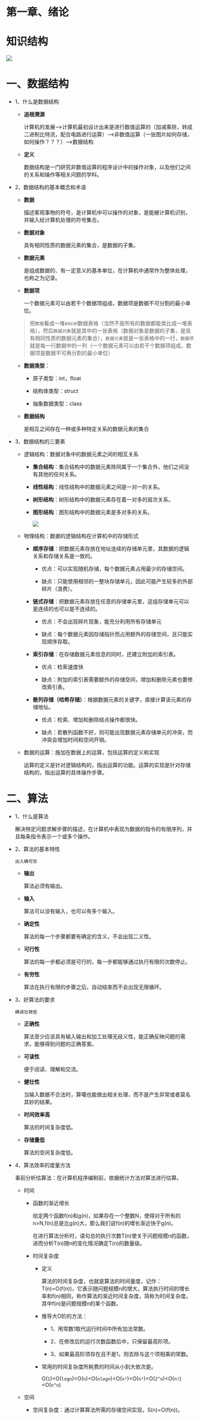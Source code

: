 # 第一章、绪论

# 知识结构

![](https://cdn.jsdelivr.net/gh/sun0225SUN/DataStructure/01_%E7%BB%AA%E8%AE%BA/assets/01.png)

# 一、数据结构

*   1、什么是数据结构

    *   **追根溯源**

        计算机的发展——>计算机最初设计出来是进行数值运算的（加减乘除，转成二进制比特流，配合电路进行运算）——>非数值运算（一张图片如何存储，如何操作？？？）——>数据结构

    *   **定义**

        数据结构是一门研究非数值运算的程序设计中的操作对象，以及他们之间的关系和操作等相关问题的学科。

*   2、数据结构的基本概念和术语

    *   **数据**

        描述客观事物的符号，是计算机中可以操作的对象，是能被计算机识别，并输入给计算机处理的符号集合。

    *   **数据对象**

        具有相同性质的数据元素的集合，是数据的子集。

    *   **数据元素**

        是组成数据的、有一定意义的基本单位，在计算机中通常作为整体处理，也称之为记录。

    *   **数据项**

        一个数据元素可以由若干个数据项组成，数据项是数据不可分割的最小单位。

    > 把`数据`看成一堆excel数据表格（当然不是所有的数据都能类比成一堆表格），然后`数据对象`就是其中的一张表格（数据对象是数据的子集，是具有相同性质的数据元素的集合），`数据元素`就是一张表格中的一行，`数据项`就是每一行数据中的一列（一个数据元素可以由若干个数据项组成，数据项是数据不可再分割的最小单位）

    *   **数据类型**：

        *   原子类型：int，float

        *   结构体类型：struct

        *   抽象数据类型：class

    *   **数据结构**

        是相互之间存在一种或多种特定关系的数据元素的集合

*   3、数据结构的三要素

    *   逻辑结构：数据对象中的数据元素之间的相互关系

        *   **集合结构**：集合结构中的数据元素除同属于一个集合外，他们之间没有其他的任何关系。

        *   **线性结构**：线性结构中的数据元素之间是一对一的关系。

        *   **树形结构**：树形结构中的数据元素存在着一对多的层次关系。

        *   **图形结构**：图形结构中的数据元素是多对多的关系。

            ![](https://cdn.jsdelivr.net/gh/sun0225SUN/DataStructure/01_%E7%BB%AA%E8%AE%BA/assets/02.png)

    *   物理结构：数据的逻辑结构在计算机中的存储形式

        *   **顺序存储**：把数据元素存放在地址连续的存储单元里，其数据的逻辑关系和存储关系是一致的。

            *   优点：可以实现随机存储，每个数据元素占用最少的存储空间。

            *   缺点：只能使用相邻的一整块存储单元，因此可能产生较多的外部碎片（浪费）。

        *   **链式存储**：把数据元素存放在任意的存储单元里，这组存储单元可以是连续的也可以是不连续的。

            *   优点：不会出现碎片现象，能充分利用所有存储单元

            *   缺点：每个数据元素因存储指针而占用额外的存储空间，且只能实现顺序存取。

        *   **索引存储**：在存储数据元素信息的同时，还建立附加的索引表。

            *   优点：检索速度快

            *   缺点：附加的索引表需要额外的存储空间，增加和删除元素也要修改索引表。

        *   **散列存储（哈希存储）**：根据数据元素的关键字，直接计算该元素的存储地址。

            *   优点：检索、增加和删除结点操作都很快。

            *   缺点：若散列函数不好，则可能出现数据元素存储单元的冲突，而冲突会增加时间和空间开销。

    *   数据的运算：施加在数据上的运算，包括运算的定义和实现

        运算的定义是针对逻辑结构的，指出运算的功能。运算的实现是针对存储结构的，指出运算的具体操作步骤。

# 二、算法

*   1、什么是算法

    解决特定问题求解步骤的描述，在计算机中表现为数据的指令的有限序列，并且每条指令表示一个或多个操作。

*   2、算法的基本特性

    `出入确可穷`

    *   **输出**

        算法必须有输出。

    *   **输入**

        算法可以没有输入，也可以有多个输入。

    *   **确定性**

        算法的每一个步骤都要有确定的含义，不会出现二义性。

    *   **可行性**

        算法的每一步都必须是可行的，每一步都能够通过执行有限的次数停止。

    *   **有穷性**

        算法在执行有限的步骤之后，自动结束而不会出现无限循环。

*   3、好算法的要求

    `确读壮效低`

    *   **正确性**

        算法至少应该具有输入输出和加工处理无歧义性，能正确反映问题的需求，能够得到问题的正确答案。

    *   **可读性**

        便于阅读、理解和交流。

    *   **健壮性**

        当输入数据不合法时，算噶也能做出相关处理，而不是产生异常或者莫名其妙的结果。

    *   **时间效率高**

        算法的时间复杂度低。

    *   **存储量低**

        算法的空间复杂度低。

*   4、算法效率的度量方法

    事前分析估算法：在计算机程序编制前，依据统计方法对算法进行估算。

    *   时间

        *   函数的渐近增长

            给定两个函数f(n)和g(n)，如果存在一个整数N，使得对于所有的n>N,f(n)总是比g(n)大，那么我们说f(n)的增长渐近快于g(n)。

            在进行算法分析时，语句总的执行次数T(n)使关于问题规模n的函数，进而分析T(n)随n的变化情况确定T(n)的数量级。

        *   时间复杂度

            *   定义

                算法的时间复杂度，也就是算法的时间量度，记作：T(n)=O(f(n))，它表示随问题规模n的增大，算法执行时间的增长率和f(n)相同，称作算法的渐近时间复杂度，简称为时间复杂度。其中f(n)是问题规模n的某个函数。

            *   推导大O阶的方法：

                *   1、用常数1取代运行时间中所有加法常数。

                *   2、在修改后的运行次数函数后中，只保留最高阶项。

                *   3、如果最高阶项存在且不是1，则去除与这个项相乘的常数。

            *   常用的时间复杂度所耗费的时间从小到大依次是。

                O(`1`)\<O(`logn`)\<O(`n`)\<O(`nlogn`)\<O(`n²`)\<O(`n³`)\<O(`2^n`)\<O(`n!`)\<O(`n^n`)

    *   空间

        *   空间复杂度：通过计算算法所需的存储空间实现，S(n)=O(f(n))。
